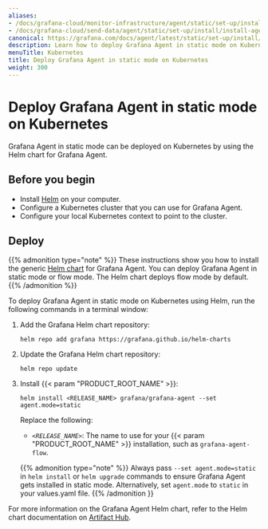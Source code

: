 ```yaml
---
aliases:
- /docs/grafana-cloud/monitor-infrastructure/agent/static/set-up/install/install-agent-kubernetes/
- /docs/grafana-cloud/send-data/agent/static/set-up/install/install-agent-kubernetes/
canonical: https://grafana.com/docs/agent/latest/static/set-up/install/install-agent-kubernetes/
description: Learn how to deploy Grafana Agent in static mode on Kubernetes
menuTitle: Kubernetes
title: Deploy Grafana Agent in static mode on Kubernetes
weight: 300
---
```


# Deploy Grafana Agent in static mode on Kubernetes

Grafana Agent in static mode can be deployed on Kubernetes by using the Helm chart for Grafana Agent.

## Before you begin

* Install [Helm][] on your computer.
* Configure a Kubernetes cluster that you can use for Grafana Agent.
* Configure your local Kubernetes context to point to the cluster.

[Helm]: https://helm.sh

## Deploy

{{% admonition type="note" %}}
These instructions show you how to install the generic [Helm chart](https://github.com/grafana/agent/tree/main/operations/helm/charts/grafana-agent) for Grafana Agent.
You can deploy Grafana Agent in static mode or flow mode. The Helm chart deploys flow mode by default.
{{% /admonition %}}

To deploy Grafana Agent in static mode on Kubernetes using Helm, run the following commands in a terminal window:

1. Add the Grafana Helm chart repository:

   ```shell
   helm repo add grafana https://grafana.github.io/helm-charts
   ```

1. Update the Grafana Helm chart repository:

   ```shell
   helm repo update
   ```

1. Install {{< param "PRODUCT_ROOT_NAME" >}}:

   ```shell
   helm install <RELEASE_NAME> grafana/grafana-agent --set agent.mode=static
   ```

   Replace the following:

   -  _`<RELEASE_NAME>`_: The name to use for your {{< param "PRODUCT_ROOT_NAME" >}} installation, such as `grafana-agent-flow`.

   {{% admonition type="note" %}}
   Always pass `--set agent.mode=static` in `helm install` or `helm upgrade` commands to ensure Grafana Agent gets installed in static mode.
   Alternatively, set `agent.mode` to `static` in your values.yaml file.
   {{% /admonition }}

For more information on the Grafana Agent Helm chart, refer to the Helm chart documentation on [Artifact Hub][].

[Artifact Hub]: https://artifacthub.io/packages/helm/grafana/grafana-agent

